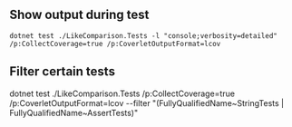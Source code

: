 ## Show output during test

```dotnet test ./LikeComparison.Tests -l "console;verbosity=detailed" /p:CollectCoverage=true /p:CoverletOutputFormat=lcov```

## Filter certain tests
dotnet test ./LikeComparison.Tests /p:CollectCoverage=true /p:CoverletOutputFormat=lcov --filter "(FullyQualifiedName~StringTests | FullyQualifiedName~AssertTests)"